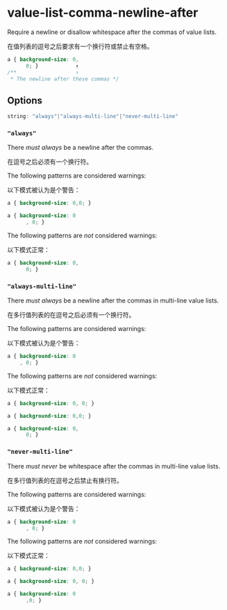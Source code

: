 # value-list-comma-newline-after

Require a newline or disallow whitespace after the commas of value lists.

在值列表的逗号之后要求有一个换行符或禁止有空格。

```css
a { background-size: 0,
      0; }            ↑
/**                   ↑
 * The newline after these commas */
```

## Options

```js
string: "always"|"always-multi-line"|"never-multi-line"
```

### `"always"`

There *must always* be a newline after the commas.

在逗号之后必须有一个换行符。

The following patterns are considered warnings:

以下模式被认为是个警告：

```css
a { background-size: 0,0; }
```

```css
a { background-size: 0
      , 0; }
```

The following patterns are *not* considered warnings:

以下模式正常：

```css
a { background-size: 0,
      0; }
```

### `"always-multi-line"`

There *must always* be a newline after the commas in multi-line value lists.

在多行值列表的在逗号之后必须有一个换行符。

The following patterns are considered warnings:

以下模式被认为是个警告：

```css
a { background-size: 0
    , 0; }
```

The following patterns are *not* considered warnings:

以下模式正常：

```css
a { background-size: 0, 0; }
```

```css
a { background-size: 0,0; }
```

```css
a { background-size: 0,
      0; }
```

### `"never-multi-line"`

There *must never* be whitespace after the commas in multi-line value lists.

在多行值列表的在逗号之后禁止有换行符。

The following patterns are considered warnings:

以下模式被认为是个警告：

```css
a { background-size: 0
      , 0; }
```

The following patterns are *not* considered warnings:

以下模式正常：

```css
a { background-size: 0,0; }
```

```css
a { background-size: 0, 0; }
```

```css
a { background-size: 0
      ,0; }
```
